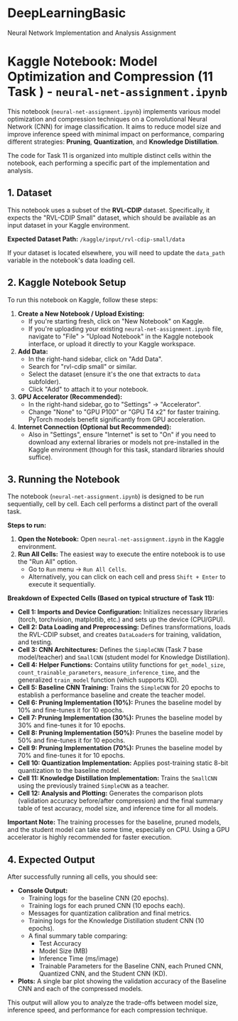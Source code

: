 # DeepLearningBasic
Neural Network Implementation and Analysis Assignment

# Kaggle Notebook: Model Optimization and Compression (11 Task ) - `neural-net-assignment.ipynb`

This notebook (`neural-net-assignment.ipynb`) implements various model optimization and compression techniques on a Convolutional Neural Network (CNN) for image classification. It aims to reduce model size and improve inference speed with minimal impact on performance, comparing different strategies: **Pruning**, **Quantization**, and **Knowledge Distillation**.

The code for Task 11 is organized into multiple distinct cells within the notebook, each performing a specific part of the implementation and analysis.

## 1. Dataset

This notebook uses a subset of the **RVL-CDIP** dataset. Specifically, it expects the "RVL-CDIP Small" dataset, which should be available as an input dataset in your Kaggle environment.

**Expected Dataset Path:** `/kaggle/input/rvl-cdip-small/data`

If your dataset is located elsewhere, you will need to update the `data_path` variable in the notebook's data loading cell.

## 2. Kaggle Notebook Setup

To run this notebook on Kaggle, follow these steps:

1.  **Create a New Notebook / Upload Existing:**
    * If you're starting fresh, click on "New Notebook" on Kaggle.
    * If you're uploading your existing `neural-net-assignment.ipynb` file, navigate to "File" > "Upload Notebook" in the Kaggle notebook interface, or upload it directly to your Kaggle workspace.
2.  **Add Data:**
    * In the right-hand sidebar, click on "Add Data".
    * Search for "rvl-cdip small" or similar.
    * Select the dataset (ensure it's the one that extracts to `data` subfolder).
    * Click "Add" to attach it to your notebook.
3.  **GPU Accelerator (Recommended):**
    * In the right-hand sidebar, go to "Settings" -> "Accelerator".
    * Change "None" to "GPU P100" or "GPU T4 x2" for faster training. PyTorch models benefit significantly from GPU acceleration.
4.  **Internet Connection (Optional but Recommended):**
    * Also in "Settings", ensure "Internet" is set to "On" if you need to download any external libraries or models not pre-installed in the Kaggle environment (though for this task, standard libraries should suffice).

## 3. Running the Notebook

The notebook (`neural-net-assignment.ipynb`) is designed to be run sequentially, cell by cell. Each cell performs a distinct part of the overall task.

**Steps to run:**

1.  **Open the Notebook:** Open `neural-net-assignment.ipynb` in the Kaggle environment.
2.  **Run All Cells:** The easiest way to execute the entire notebook is to use the "Run All" option.
    * Go to `Run` menu -> `Run All Cells`.
    * Alternatively, you can click on each cell and press `Shift + Enter` to execute it sequentially.

**Breakdown of Expected Cells (Based on typical structure of Task 11):**

* **Cell 1: Imports and Device Configuration:** Initializes necessary libraries (torch, torchvision, matplotlib, etc.) and sets up the device (CPU/GPU).
* **Cell 2: Data Loading and Preprocessing:** Defines transformations, loads the RVL-CDIP subset, and creates `DataLoader`s for training, validation, and testing.
* **Cell 3: CNN Architectures:** Defines the `SimpleCNN` (Task 7 base model/teacher) and `SmallCNN` (student model for Knowledge Distillation).
* **Cell 4: Helper Functions:** Contains utility functions for `get_model_size`, `count_trainable_parameters`, `measure_inference_time`, and the generalized `train_model` function (which supports KD).
* **Cell 5: Baseline CNN Training:** Trains the `SimpleCNN` for 20 epochs to establish a performance baseline and create the teacher model.
* **Cell 6: Pruning Implementation (10%):** Prunes the baseline model by 10% and fine-tunes it for 10 epochs.
* **Cell 7: Pruning Implementation (30%):** Prunes the baseline model by 30% and fine-tunes it for 10 epochs.
* **Cell 8: Pruning Implementation (50%):** Prunes the baseline model by 50% and fine-tunes it for 10 epochs.
* **Cell 9: Pruning Implementation (70%):** Prunes the baseline model by 70% and fine-tunes it for 10 epochs.
* **Cell 10: Quantization Implementation:** Applies post-training static 8-bit quantization to the baseline model.
* **Cell 11: Knowledge Distillation Implementation:** Trains the `SmallCNN` using the previously trained `SimpleCNN` as a teacher.
* **Cell 12: Analysis and Plotting:** Generates the comparison plots (validation accuracy before/after compression) and the final summary table of test accuracy, model size, and inference time for all models.

**Important Note:** The training processes for the baseline, pruned models, and the student model can take some time, especially on CPU. Using a GPU accelerator is highly recommended for faster execution.

## 4. Expected Output

After successfully running all cells, you should see:

* **Console Output:**
    * Training logs for the baseline CNN (20 epochs).
    * Training logs for each pruned CNN (10 epochs each).
    * Messages for quantization calibration and final metrics.
    * Training logs for the Knowledge Distillation student CNN (10 epochs).
    * A final summary table comparing:
        * Test Accuracy
        * Model Size (MB)
        * Inference Time (ms/image)
        * Trainable Parameters
        for the Baseline CNN, each Pruned CNN, Quantized CNN, and the Student CNN (KD).
* **Plots:** A single bar plot showing the validation accuracy of the Baseline CNN and each of the compressed models.

This output will allow you to analyze the trade-offs between model size, inference speed, and performance for each compression technique.
